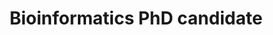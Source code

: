 ---
publish: true
name: Ashley Bielawski
title: Bioinformatics PhD candidate
picture: 
google-scholar: 
CV:
linked-in: 
twitter:
email: 
---